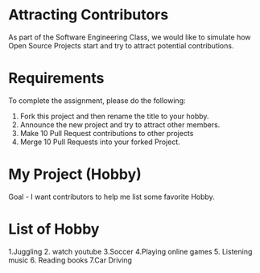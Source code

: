 # Attracting Contributors
As part of the Software Engineering Class, we would like to simulate how Open Source Projects start and try to attract potential contributions.

# Requirements
To complete the assignment, please do the following:
1. Fork this project and then rename the title to your hobby. 
2. Announce the new project and try to attract other members.
3. Make 10 Pull Request contributions to other projects
4. Merge 10 Pull Requests into your forked Project.

# My Project (Hobby)
Goal - I want contributors to help me list some favorite Hobby.

# List of Hobby
1.Juggling
2. watch youtube
3.Soccer
4.Playing online games
5. Listening music
6. Reading books
7.Car Driving
